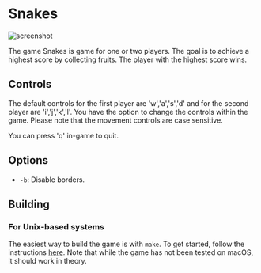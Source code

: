 # Snakes

![screenshot](https://github.com/motuzj/CCG/assets/30744041/898cb8e6-8835-4db4-bda9-56526c57984e)

The game Snakes is game for one or two players. The goal is to achieve a highest score by collecting fruits. The player with the highest score wins.

## Controls

The default controls for the first player are 'w','a','s','d' and for the second player are 'i','j','k','l'. You have the option to change the controls within the game. Please note that the movement controls are case sensitive.

You can press 'q' in-game to quit.

## Options

- `-b`: Disable borders.

## Building

### For Unix-based systems

The easiest way to build the game is with `make`. To get started, follow the instructions [here](../README.md#building). Note that while the game has not been tested on macOS, it should work in theory.
